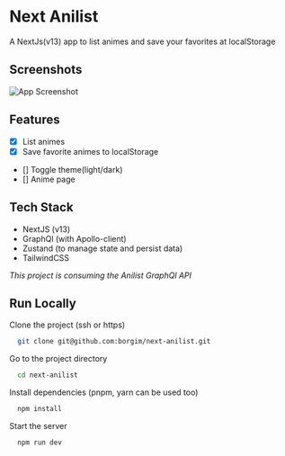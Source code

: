 # Next Anilist

A NextJs(v13) app to list animes and save your favorites at localStorage


## Screenshots

![App Screenshot](https://via.placeholder.com/468x300?text=App+Screenshot+Here)


## Features

- [X] List animes
- [X] Save favorite animes to localStorage
- [] Toggle theme(light/dark)
- [] Anime page


## Tech Stack

- NextJS (v13)
- GraphQl (with Apollo-client)
- Zustand (to manage state and persist data)
- TailwindCSS

_This project is consuming the Anilist GraphQl API_


## Run Locally

Clone the project (ssh or https)

```bash
  git clone git@github.com:borgim/next-anilist.git
```

Go to the project directory

```bash
  cd next-anilist
```

Install dependencies (pnpm, yarn can be used too)

```bash
  npm install
```

Start the server

```bash
  npm run dev
```


